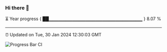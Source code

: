 ### Hi there 👋

⏳ Year progress { ██▁▁▁▁▁▁▁▁▁▁▁▁▁▁▁▁▁▁▁▁▁▁▁▁▁▁▁▁ } 8.07 %

---

⏰ Updated on Tue, 30 Jan 2024 12:30:03 GMT

![Progress Bar CI](https://github.com/ZhaoGui/ZhaoGui/workflows/Progress%20Bar%20CI/badge.svg)
